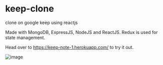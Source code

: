 # keep-clone
clone on google keep using reactjs

Made with MongoDB, ExpressJS, NodeJS and ReactJS. Redux is used for state management.

Head over to https://keep-note-1.herokuapp.com/ to try it out.

![image](https://user-images.githubusercontent.com/50148498/163919501-3f70f03d-1135-4fc9-83d0-3c712c24fcab.png)
